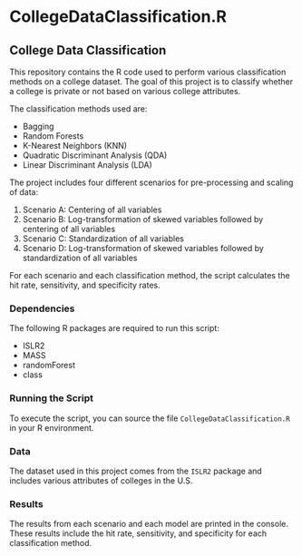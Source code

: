 # CollegeDataClassification.R
## College Data Classification

This repository contains the R code used to perform various classification methods on a college dataset. The goal of this project is to classify whether a college is private or not based on various college attributes. 

The classification methods used are:

- Bagging
- Random Forests
- K-Nearest Neighbors (KNN)
- Quadratic Discriminant Analysis (QDA)
- Linear Discriminant Analysis (LDA)

The project includes four different scenarios for pre-processing and scaling of data:

1. Scenario A: Centering of all variables 
2. Scenario B: Log-transformation of skewed variables followed by centering of all variables
3. Scenario C: Standardization of all variables
4. Scenario D: Log-transformation of skewed variables followed by standardization of all variables

For each scenario and each classification method, the script calculates the hit rate, sensitivity, and specificity rates.

### Dependencies

The following R packages are required to run this script:

- ISLR2
- MASS
- randomForest
- class

### Running the Script

To execute the script, you can source the file `CollegeDataClassification.R` in your R environment.

### Data

The dataset used in this project comes from the `ISLR2` package and includes various attributes of colleges in the U.S.

### Results

The results from each scenario and each model are printed in the console. These results include the hit rate, sensitivity, and specificity for each classification method.
